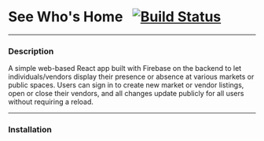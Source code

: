 # **See Who's Home** &nbsp; [![Build Status](https://travis-ci.com/stephenobaker/see-whos-home.svg?branch=master)](https://travis-ci.com/stephenobaker/see-whos-home)
_____
### Description
A simple web-based React app built with Firebase on the backend to let individuals/vendors display their presence or absence at various markets or public spaces. Users can sign in to create new market or vendor listings, open or close their vendors, and all changes update publicly for all users without requiring a reload.
_____
### Installation
